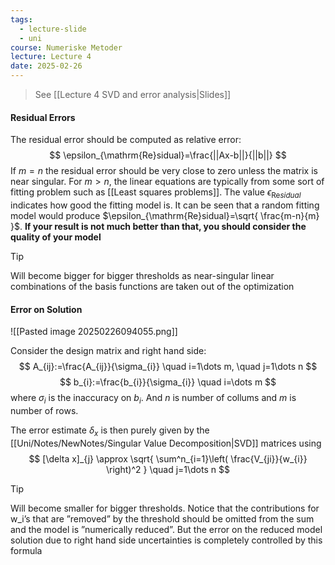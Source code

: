 ```yaml
---
tags:
  - lecture-slide
  - uni
course: Numeriske Metoder
lecture: Lecture 4
date: 2025-02-26
---
```

> See [[Lecture 4 SVD and error analysis|Slides]]

#### Residual Errors
The residual error should be computed as relative error:
$$
\epsilon_{\mathrm{Re}sidual}=\frac{||Ax-b||}{||b||}
$$
If $m=n$ the residual error should be very close to zero unless the matrix is near singular. For $m>n$, the linear equations are typically from some sort of fitting problem such as [[Least squares problems]]. The value $\epsilon_{\mathrm{Re}sidual}$ indicates how good the fitting model is. It can be seen that a random fitting model would produce $\epsilon_{\mathrm{Re}sidual}=\sqrt{ \frac{m-n}{m} }$. **If your result is not much better than that, you should consider the quality of your model**
>[!Tip]
>Will become bigger for bigger thresholds as near-singular linear combinations of the basis functions are taken out of the optimization

#### Error on Solution
![[Pasted image 20250226094055.png]]

Consider the design matrix and right hand side:
$$
A_{ij}:=\frac{A_{ij}}{\sigma_{i}} \quad i=1\dots m, \quad j=1\dots n
$$
$$
b_{i}:=\frac{b_{i}}{\sigma_{i}} \quad i=\dots m
$$
where $\sigma_{i}$ is the inaccuracy on $b_{i}$. And $n$ is number of collums and $m$ is number of rows.

The error estimate $\delta_{x}$ is then purely given by the [[Uni/Notes/NewNotes/Singular Value Decomposition|SVD]] matrices using
$$
[\delta x]_{j} \approx \sqrt{ \sum^n_{i=1}\left( \frac{V_{ji}}{w_{i}} \right)^2 } \quad j=1\dots n
$$
>[!Tip] 
>Will become smaller for bigger thresholds. Notice that the contributions for w_i’s that are ”removed” by the threshold should be omitted from the sum and the model is ”numerically reduced”. But the error on the reduced model solution due to right hand side uncertainties is completely controlled by this formula


#### 